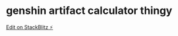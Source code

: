 # genshin artifact calculator thingy
[Edit on StackBlitz ⚡️](https://stackblitz.com/edit/node-6xjotj)